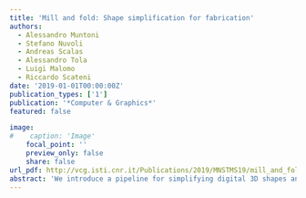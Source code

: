 ```yaml
---
title: 'Mill and fold: Shape simplification for fabrication'
authors:
  - Alessandro Muntoni
  - Stefano Nuvoli
  - Andreas Scalas
  - Alessandro Tola
  - Luigi Malomo
  - Riccardo Scateni
date: '2019-01-01T00:00:00Z'
publication_types: ['1']
publication: '*Computer & Graphics*'
featured: false

image:
#    caption: 'Image'
    focal_point: ''
    preview_only: false
    share: false
url_pdf: http://vcg.isti.cnr.it/Publications/2019/MNSTMS19/mill_and_fold.pdf
abstract: 'We introduce a pipeline for simplifying digital 3D shapes and fabricate them using 2D polygonal flat parts. Our method generates shapes that, once unfolded, can be fabricated with CNC milling machines using special tools called V-Grooves. These tools create V-shaped furrows at given angles depending on the shape of the used tool. Milling the edges of each flat facet simplifies the manual assembly, which consists only in folding adjacent facets at a constrained angle. Our method generates simplified shapes where every dihedral angle between adjacent facets belongs to a restricted set, thus making the assembly process quicker and more straightforward. Firstly, our method automatically computes a simplified version of the input model, using the marching cubes algorithm on the original mesh and iteratively performing local changes on the resulting triangle mesh. The user can then perform an additional manual simplification to remove unwanted facets. Finally, an unfolding algorithm, which takes into account the thickness of the material, flattens the polygonal facets onto the 2D plane, so that a CNC milling machine can fabricate it from a sheet of rigid material.'
---
```

